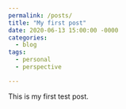 ```yaml
---
permalink: /posts/
title: "My first post"
date: 2020-06-13 15:00:00 -0000
categories: 
  - blog
tags:
  - personal
  - perspective

---
```


This is my first test post.